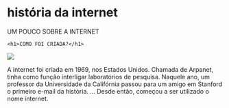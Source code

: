 # história da internet

<html>
<head
  <title>UM POUCO SOBRE A INTERNET </title
 head>

    <h1>COMO FOI CRIADA?</h1>
    
  <img src=´´download.JPEG´´ >
  <body>
     <p> A internet foi criada em 1969, nos Estados Unidos. Chamada de Arpanet, tinha como função interligar laboratórios de pesquisa.
Naquele ano, um professor da Universidade da Califórnia passou para um amigo em Stanford o primeiro e-mail da história. ...
Desde então, começou a ser utilizado o nome internet. </p>
    </p>
